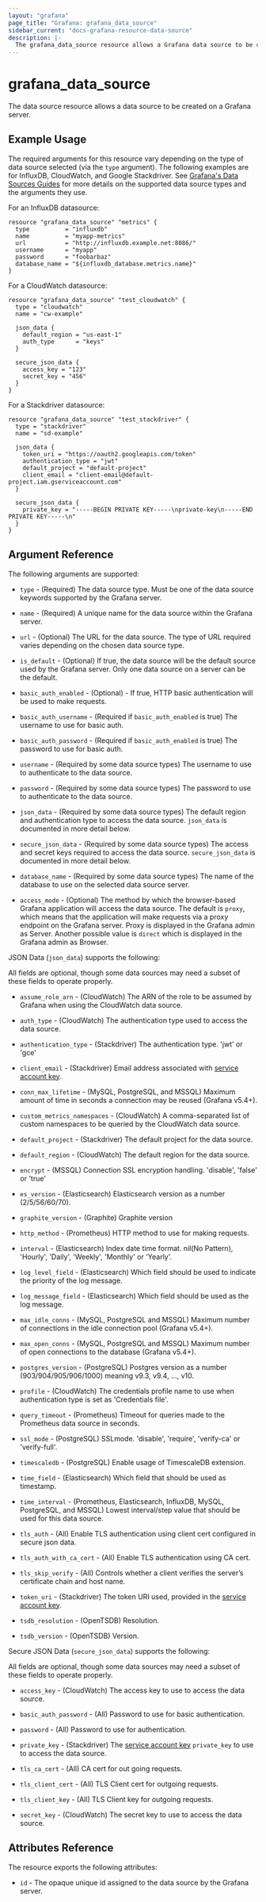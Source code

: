 ```yaml
---
layout: "grafana"
page_title: "Grafana: grafana_data_source"
sidebar_current: "docs-grafana-resource-data-source"
description: |-
  The grafana_data_source resource allows a Grafana data source to be created.
---
```


# grafana\_data\_source

The data source resource allows a data source to be created on a Grafana server.

## Example Usage

The required arguments for this resource vary depending on the type of data
source selected (via the `type` argument). The following examples are for
InfluxDB, CloudWatch, and Google Stackdriver. See [Grafana's Data Sources Guides][datasources] for more details on
the supported data source types and the arguments they use.

[datasources]: https://grafana.com/docs/grafana/latest/datasources/#data-sources

For an InfluxDB datasource:

```hcl
resource "grafana_data_source" "metrics" {
  type          = "influxdb"
  name          = "myapp-metrics"
  url           = "http://influxdb.example.net:8086/"
  username      = "myapp"
  password      = "foobarbaz"
  database_name = "${influxdb_database.metrics.name}"
}
```

For a CloudWatch datasource:

```hcl
resource "grafana_data_source" "test_cloudwatch" {
  type = "cloudwatch"
  name = "cw-example"

  json_data {
    default_region = "us-east-1"
    auth_type      = "keys"
  }

  secure_json_data {
    access_key = "123"
    secret_key = "456"
  }
}
```

For a Stackdriver datasource:

```hcl
resource "grafana_data_source" "test_stackdriver" {
  type = "stackdriver"
  name = "sd-example"

  json_data {
    token_uri = "https://oauth2.googleapis.com/token"
    authentication_type = "jwt"
    default_project = "default-project"
    client_email = "client-email@default-project.iam.gserviceaccount.com"
  }

  secure_json_data {
    private_key = "-----BEGIN PRIVATE KEY-----\nprivate-key\n-----END PRIVATE KEY-----\n"
  }
}
```

## Argument Reference

The following arguments are supported:

* `type` - (Required) The data source type. Must be one of the data source
  keywords supported by the Grafana server.

* `name` - (Required) A unique name for the data source within the Grafana
  server.

* `url` - (Optional) The URL for the data source. The type of URL required
  varies depending on the chosen data source type.

* `is_default` - (Optional) If true, the data source will be the default
  source used by the Grafana server. Only one data source on a server can be
  the default.

* `basic_auth_enabled` - (Optional) - If true, HTTP basic authentication will
  be used to make requests.

* `basic_auth_username` - (Required if `basic_auth_enabled` is true) The
  username to use for basic auth.

* `basic_auth_password` - (Required if `basic_auth_enabled` is true) The
  password to use for basic auth.

* `username` - (Required by some data source types) The username to use to
  authenticate to the data source.

* `password` - (Required by some data source types) The password to use to
  authenticate to the data source.

* `json_data` - (Required by some data source types) The default region
  and authentication type to access the data source. `json_data` is documented
  in more detail below.

* `secure_json_data` - (Required by some data source types) The access and
  secret keys required to access the data source. `secure_json_data` is
  documented in more detail below.

* `database_name` - (Required by some data source types) The name of the
  database to use on the selected data source server.

* `access_mode` - (Optional) The method by which the browser-based Grafana
  application will access the data source. The default is `proxy`, which means
  that the application will make requests via a proxy endpoint on the Grafana
  server. Proxy is displayed in the Grafana admin as Server. Another possible value is 
  `direct` which is displayed in the Grafana admin as Browser.

JSON Data (`json_data`) supports the following:

All fields are optional, though some data sources may need a subset of these
fields to operate properly.

* `assume_role_arn` - (CloudWatch) The ARN of the role to be assumed by Grafana
  when using the CloudWatch data source.

* `auth_type` - (CloudWatch) The authentication type used to access the
  data source.

* `authentication_type` - (Stackdriver) The authentication type. 'jwt' or 'gce'

* `client_email` - (Stackdriver) Email address associated with [service account key](https://cloud.google.com/iam/docs/creating-managing-service-account-keys).

* `conn_max_lifetime` - (MySQL, PostgreSQL, and MSSQL) Maximum amount of time in
  seconds a connection may be reused (Grafana v5.4+).

* `custom_metrics_namespaces` - (CloudWatch)
  A comma-separated list of custom namespaces to be queried by the CloudWatch
  data source.

* `default_project` - (Stackdriver) The default project for the data source.

* `default_region` - (CloudWatch) The default region for the data source.

* `encrypt` - (MSSQL) Connection SSL encryption handling. 'disable', 'false' or
  'true'

* `es_version` - (Elasticsearch) Elasticsearch version as a number (2/5/56/60/70).

* `graphite_version` - (Graphite) Graphite version

* `http_method` - (Prometheus) HTTP method to use for making requests.

* `interval` - (Elasticsearch) Index date time format. nil(No Pattern), 'Hourly',
  'Daily', 'Weekly', 'Monthly' or 'Yearly'.

* `log_level_field` - (Elasticsearch) Which field should be used to indicate the
  priority of the log message.

* `log_message_field` - (Elasticsearch) Which field should be used as the log
  message.

* `max_idle_conns` - (MySQL, PostgreSQL and MSSQL) Maximum number of connections
  in the idle connection pool (Grafana v5.4+).

* `max_open_conns` - (MySQL, PostgreSQL and MSSQL) Maximum number of open
  connections to the database (Grafana v5.4+).

* `postgres_version` - (PostgreSQL) Postgres version as a number
  (903/904/905/906/1000) meaning v9.3, v9.4, …, v10.

* `profile` - (CloudWatch) The credentials profile name to use when authentication
  type is set as 'Credentials file'.

* `query_timeout` - (Prometheus) Timeout for queries made to the Prometheus
  data source in seconds.

* `ssl_mode` - (PostgreSQL) SSLmode. 'disable', 'require', 'verify-ca' or
  'verify-full'.

* `timescaledb` - (PostgreSQL) Enable usage of TimescaleDB extension.

* `time_field` - (Elasticsearch) Which field that should be used as timestamp.

* `time_interval` - (Prometheus, Elasticsearch, InfluxDB, MySQL, PostgreSQL, and
  MSSQL) Lowest interval/step value that should be used for this data source.

* `tls_auth` - (All) Enable TLS authentication using client cert configured in
  secure json data.

* `tls_auth_with_ca_cert` - (All) Enable TLS authentication using CA cert.

* `tls_skip_verify` - (All) Controls whether a client verifies the server’s
  certificate chain and host name.

* `token_uri` - (Stackdriver) The token URI used, provided in the [service account key](https://cloud.google.com/iam/docs/creating-managing-service-account-keys).

* `tsdb_resolution` - (OpenTSDB) Resolution.

* `tsdb_version` - (OpenTSDB) Version.

Secure JSON Data (`secure_json_data`) supports the following:

All fields are optional, though some data sources may need a subset of these
fields to operate properly.

* `access_key` - (CloudWatch) The access key to use to access the data source.

* `basic_auth_password` - (All) Password to use for basic authentication.

* `password` - (All) Password to use for authentication.

* `private_key` - (Stackdriver) The [service account key](https://cloud.google.com/iam/docs/creating-managing-service-account-keys) `private_key` to use to access the data source.

* `tls_ca_cert` - (All) CA cert for out going requests.

* `tls_client_cert` - (All) TLS Client cert for outgoing requests.

* `tls_client_key` - (All) TLS Client key for outgoing requests.

* `secret_key` - (CloudWatch) The secret key to use to access the data source.

## Attributes Reference

The resource exports the following attributes:

* `id` - The opaque unique id assigned to the data source by the Grafana
  server.
